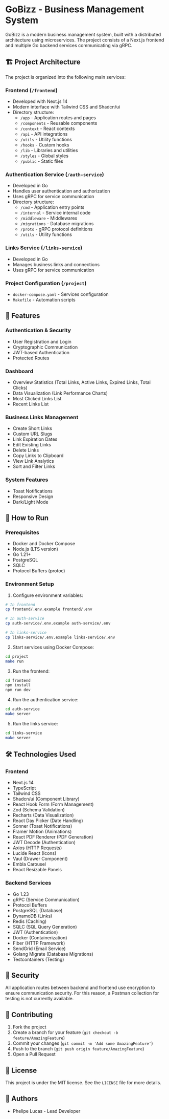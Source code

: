 # GoBizz - Business Management System

GoBizz is a modern business management system, built with a distributed architecture using microservices. The project consists of a Next.js frontend and multiple Go backend services communicating via gRPC.

## 🏗️ Project Architecture

The project is organized into the following main services:

### Frontend (`/frontend`)

- Developed with Next.js 14
- Modern interface with Tailwind CSS and Shadcn/ui
- Directory structure:
  - `/app` - Application routes and pages
  - `/components` - Reusable components
  - `/context` - React contexts
  - `/api` - API integrations
  - `/utils` - Utility functions
  - `/hooks` - Custom hooks
  - `/lib` - Libraries and utilities
  - `/styles` - Global styles
  - `/public` - Static files

### Authentication Service (`/auth-service`)

- Developed in Go
- Handles user authentication and authorization
- Uses gRPC for service communication
- Directory structure:
  - `/cmd` - Application entry points
  - `/internal` - Service internal code
  - `/middleware` - Middlewares
  - `/migrations` - Database migrations
  - `/proto` - gRPC protocol definitions
  - `/utils` - Utility functions

### Links Service (`/links-service`)

- Developed in Go
- Manages business links and connections
- Uses gRPC for service communication

### Project Configuration (`/project`)

- `docker-compose.yaml` - Services configuration
- `Makefile` - Automation scripts

## 🚀 Features

### Authentication & Security

- User Registration and Login
- Cryptographic Communication
- JWT-based Authentication
- Protected Routes

### Dashboard

- Overview Statistics (Total Links, Active Links, Expired Links, Total Clicks)
- Data Visualization (Link Performance Charts)
- Most Clicked Links List
- Recent Links List

### Business Links Management

- Create Short Links
- Custom URL Slugs
- Link Expiration Dates
- Edit Existing Links
- Delete Links
- Copy Links to Clipboard
- View Link Analytics
- Sort and Filter Links

### System Features

- Toast Notifications
- Responsive Design
- Dark/Light Mode

## 🚀 How to Run

### Prerequisites

- Docker and Docker Compose
- Node.js (LTS version)
- Go 1.21+
- PostgreSQL
- SQLC
- Protocol Buffers (protoc)

### Environment Setup

1. Configure environment variables:

```bash
# In frontend
cp frontend/.env.example frontend/.env

# In auth-service
cp auth-service/.env.example auth-service/.env

# In links-service
cp links-service/.env.example links-service/.env
```

2. Start services using Docker Compose:

```bash
cd project
make run
```

3. Run the frontend:

```bash
cd frontend
npm install
npm run dev
```

4. Run the authentication service:

```bash
cd auth-service
make server
```

5. Run the links service:

```bash
cd links-service
make server
```

## 🛠️ Technologies Used

### Frontend

- Next.js 14
- TypeScript
- Tailwind CSS
- Shadcn/ui (Component Library)
- React Hook Form (Form Management)
- Zod (Schema Validation)
- Recharts (Data Visualization)
- React Day Picker (Date Handling)
- Sonner (Toast Notifications)
- Framer Motion (Animations)
- React PDF Renderer (PDF Generation)
- JWT Decode (Authentication)
- Axios (HTTP Requests)
- Lucide React (Icons)
- Vaul (Drawer Component)
- Embla Carousel
- React Resizable Panels

### Backend Services

- Go 1.23
- gRPC (Service Communication)
- Protocol Buffers
- PostgreSQL (Database)
- DynamoDB (Links)
- Redis (Caching)
- SQLC (SQL Query Generation)
- JWT (Authentication)
- Docker (Containerization)
- Fiber (HTTP Framework)
- SendGrid (Email Service)
- Golang Migrate (Database Migrations)
- Testcontainers (Testing)

## 🔐 Security

All application routes between backend and frontend use encryption to ensure communication security. For this reason, a Postman collection for testing is not currently available.

## 🤝 Contributing

1. Fork the project
2. Create a branch for your feature (`git checkout -b feature/AmazingFeature`)
3. Commit your changes (`git commit -m 'Add some AmazingFeature'`)
4. Push to the branch (`git push origin feature/AmazingFeature`)
5. Open a Pull Request

## 📝 License

This project is under the MIT license. See the `LICENSE` file for more details.

## 👥 Authors

- Phelipe Lucas - Lead Developer
